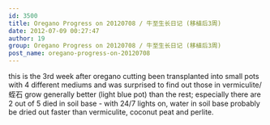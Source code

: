 ```yaml
---
id: 3500
title: Oregano Progress on 20120708 / 牛至生长日记 (移植后3周)
date: 2012-07-09 00:27:47
author: 19
group: Oregano Progress on 20120708 / 牛至生长日记 (移植后3周)
post_name: oregano-progress-on-20120708
---
```


this is the 3rd week after oregano cutting been transplanted into small pots with 4 different mediums and was surprised to find out those in vermiculite/‎蛭石 grow generally better (light blue pot) than the rest; especially there are 2 out of 5 died in soil base - with 24/7 lights on, water in soil base probably be dried out faster than vermiculite, coconut peat and perlite.